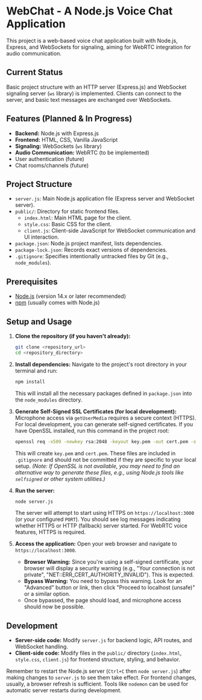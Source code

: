 # WebChat - A Node.js Voice Chat Application

This project is a web-based voice chat application built with Node.js, Express, and WebSockets for signaling, aiming for WebRTC integration for audio communication.

## Current Status

Basic project structure with an HTTP server (Express.js) and WebSocket signaling server (`ws` library) is implemented. Clients can connect to the server, and basic text messages are exchanged over WebSockets.

## Features (Planned & In Progress)

*   **Backend:** Node.js with Express.js
*   **Frontend:** HTML, CSS, Vanilla JavaScript
*   **Signaling:** WebSockets (`ws` library)
*   **Audio Communication:** WebRTC (to be implemented)
*   User authentication (future)
*   Chat rooms/channels (future)

## Project Structure

*   `server.js`: Main Node.js application file (Express server and WebSocket server).
*   `public/`: Directory for static frontend files.
    *   `index.html`: Main HTML page for the client.
    *   `style.css`: Basic CSS for the client.
    *   `client.js`: Client-side JavaScript for WebSocket communication and UI interaction.
*   `package.json`: Node.js project manifest, lists dependencies.
*   `package-lock.json`: Records exact versions of dependencies.
*   `.gitignore`: Specifies intentionally untracked files by Git (e.g., `node_modules`).

## Prerequisites

*   [Node.js](https://nodejs.org/) (version 14.x or later recommended)
*   [npm](https://www.npmjs.com/) (usually comes with Node.js)

## Setup and Usage

1.  **Clone the repository (if you haven't already):**
    ```bash
    git clone <repository_url>
    cd <repository_directory>
    ```

2.  **Install dependencies:**
    Navigate to the project's root directory in your terminal and run:
    ```bash
    npm install
    ```
    This will install all the necessary packages defined in `package.json` into the `node_modules` directory.

3.  **Generate Self-Signed SSL Certificates (for local development):**
    Microphone access via `getUserMedia` requires a secure context (HTTPS). For local development, you can generate self-signed certificates. If you have OpenSSL installed, run this command in the project root:
    ```bash
    openssl req -x509 -newkey rsa:2048 -keyout key.pem -out cert.pem -sha256 -days 365 -nodes -subj "/C=XX/ST=State/L=City/O=Organization/OU=OrgUnit/CN=localhost"
    ```
    This will create `key.pem` and `cert.pem`. These files are included in `.gitignore` and should not be committed if they are specific to your local setup.
    *(Note: If OpenSSL is not available, you may need to find an alternative way to generate these files, e.g., using Node.js tools like `selfsigned` or other system utilities.)*

4.  **Run the server:**
    ```bash
    node server.js
    ```
    The server will attempt to start using HTTPS on `https://localhost:3000` (or your configured `PORT`). You should see log messages indicating whether HTTPS or HTTP (fallback) server started. For WebRTC voice features, HTTPS is required.

5.  **Access the application:**
    Open your web browser and navigate to `https://localhost:3000`.
    *   **Browser Warning:** Since you're using a self-signed certificate, your browser will display a security warning (e.g., "Your connection is not private", "NET::ERR_CERT_AUTHORITY_INVALID"). This is expected.
    *   **Bypass Warning:** You need to bypass this warning. Look for an "Advanced" button or link, then click "Proceed to localhost (unsafe)" or a similar option.
    *   Once bypassed, the page should load, and microphone access should now be possible.

## Development

*   **Server-side code:** Modify `server.js` for backend logic, API routes, and WebSocket handling.
*   **Client-side code:** Modify files in the `public/` directory (`index.html`, `style.css`, `client.js`) for frontend structure, styling, and behavior.

Remember to restart the Node.js server (`Ctrl+C` then `node server.js`) after making changes to `server.js` to see them take effect. For frontend changes, usually, a browser refresh is sufficient. Tools like `nodemon` can be used for automatic server restarts during development.
